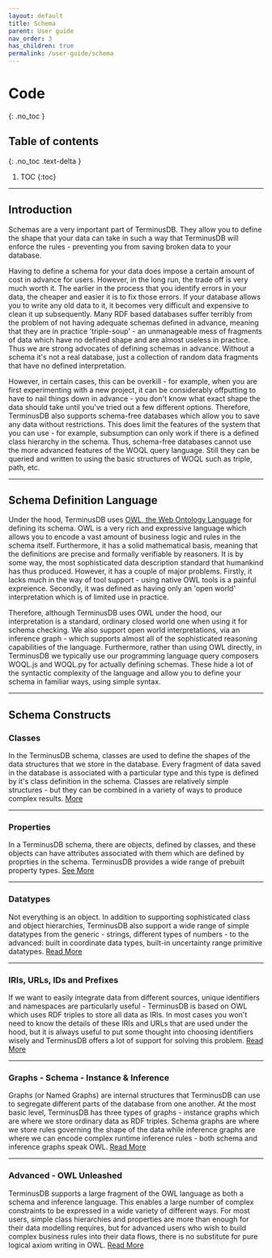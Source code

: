 ```yaml
---
layout: default
title: Schema
parent: User guide
nav_order: 3
has_children: true
permalink: /user-guide/schema
---
```


# Code
{: .no_toc }

## Table of contents
{: .no_toc .text-delta }

1. TOC
{:toc}

---

## Introduction

Schemas are a very important part of TerminusDB. They allow you to define the shape that your data can take in such a way that TerminusDB will enforce the rules - preventing you from saving broken data to your database. 

Having to define a schema for your data does impose a certain amount of cost in advance for users. However, in the long run, the trade off is very much worth it. The earlier in the process that you identify errors in your data, the cheaper and easier it is to fix those errors. If your database allows you to write any old data to it, it becomes very difficult and expensive to clean it up subsequently. Many RDF based databases suffer terribly from the problem of not having adequate schemas defined in advance, meaning that they are in practice 'triple-soup' - an unmanageable mess of fragments of data which have no defined shape and are almost useless in practice. Thus we are strong advocates of defining schemas in advance. Without a schema it's not a real database, just a collection of random data fragments that have no defined interpretation. 

However, in certain cases, this can be overkill - for example, when you are first experimenting with a new project, it can be considerably offputting to have to nail things down in advance - you don't know what exact shape the data should take until you've tried out a few different options. Therefore, TerminusDB also supports schema-free databases which allow you to save any data without restrictions. This does limit the features of the system that you can use - for example, subsumption can only work if there is a defined class hierarchy in the schema. Thus, schema-free databases cannot use the more advanced features of the WOQL query language. Still they can be queried and written to using the basic structures of WOQL such as triple, path, etc.    

---

## Schema Definition Language

Under the hood, TerminusDB uses <a href="schema/advanced">OWL, the Web Ontology Language</a> for defining its schema.  OWL is a very rich and expressive language which allows you to encode a vast amount of business logic and rules in the schema itself. Furthermore, it has a solid mathematical basis, meaning that the definitions are precise and formally verifiable by reasoners. It is by some way, the most sophisticated data description standard that humankind has thus produced. However, it has a couple of major problems. Firstly, it lacks much in the way of tool support - using native OWL tools is a painful expreience. Secondly, it was defined as having only an 'open world' interpretation which is of limited use in practice. 

Therefore, although TerminusDB uses OWL under the hood, our interpretation is a standard, ordinary closed world one when using it for schema checking. We also support open world interpretations, via an inference graph - which supports almost all of the sophisticated reasoning capabilities of the language. Furthermore, rather than using OWL directly, in TerminusDB we typically use our programming language query composers WOQL.js and WOQL.py for actually defining schemas. These hide a lot of the syntactic complexity of the language and allow you to define your schema in familiar ways, using simple syntax. 

---

## Schema Constructs

### Classes

In the TerminusDB schema, classes are used to define the shapes of the data structures that we store in the database. Every fragment of data saved in the database is associated with a particular type and this type is defined by it's class definition in the schema. Classes are relatively simple structures - but they can be combined in a variety of ways to produce complex results. <a href="schema/classes"> More </a>

---

### Properties

In a TerminusDB schema, there are objects, defined by classes, and these objects can have attributes associated with them which are defined by proprties in the schema.  TerminusDB provides a wide range of prebuilt property types. <a href="./properties">See More</a>

---

### Datatypes

Not everything is an object. In addition to supporting sophisticated class and object hierarchies, TerminusDB also support a wide range of simple datatypes from the generic - strings, different types of numbers - to the advanced: built in coordinate data types, built-in uncertainty range primitive datatypes. <a href="schema/datatypes"> Read More </a>

---

### IRIs, URLs, IDs and Prefixes

If we want to easily integrate data from different sources, unique identifiers and namespaces are particularly useful - TerminusDB is based on OWL which uses RDF triples to store all data as IRIs. In most cases you won't need to know the details of these IRIs and URLs that are used under the hood, but it is always useful to put some thought into choosing identifiers wisely and TerminusDB offers a lot of support for solving this problem. <a href="schema/ids">Read More</a>

---

### Graphs - Schema - Instance & Inference

Graphs (or Named Graphs) are internal structures that TerminusDB can use to segregate different parts of the database from one another. At the most basic level, TerminusDB has three types of graphs - instance graphs which are where we store ordinary data as RDF triples. Schema graphs are where we store rules governing the shape of the data while inference graphs are where we can encode complex runtime inference rules - both schema and inference graphs speak OWL. <a href="schema/graphs">Read More </a>

---

### Advanced - OWL Unleashed

TerminusDB supports a large fragment of the OWL language as both a schema and inference language. This enables a large number of complex constraints to be expressed in a wide variety of different ways. For most users, simple class hierarchies and properties are more than enough for their data modelling requires, but for advanced users who wish to build complex business rules into their data flows, there is no substitute for pure logical axiom writing in OWL. <a href="schema/advanced">Read More</a>

